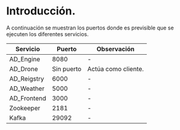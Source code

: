 # Introducción.
A continuación se muestran los puertos donde es previsible que se ejecuten los diferentes servicios.

| Servicio | Puerto | Observación |
| - | - | - |
| AD_Engine | 8080 | - |
| AD_Drone | Sin puerto | Actúa como cliente. |
| AD_Reigstry | 6000 | - |
| AD_Weather | 5000 | - |
| AD_Frontend | 3000 | - |
| Zookeeper | 2181 | - |
| Kafka | 29092 | - |

